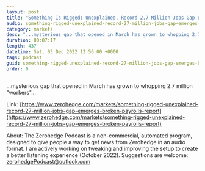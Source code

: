 ```yaml
---
layout: post
title: "Something Is Rigged: Unexplained, Record 2.7 Million Jobs Gap Emerges In Broken Payrolls Report"
audio: something-rigged-unexplained-record-27-million-jobs-gap-emerges-broken-payrolls-report-1
category: markets
desc: "...mysterious gap that opened in March has grown to whopping 2.7 million &quot;workers&quot;..."
duration: 00:07:17
length: 437
datetime: Sat, 03 Dec 2022 12:56:00 +0000
tags: podcast
guid: something-rigged-unexplained-record-27-million-jobs-gap-emerges-broken-payrolls-report-0
order: 0
---
```

...mysterious gap that opened in March has grown to whopping 2.7 million &quot;workers&quot;...

Link: [https://www.zerohedge.com/markets/something-rigged-unexplained-record-27-million-jobs-gap-emerges-broken-payrolls-report](https://www.zerohedge.com/markets/something-rigged-unexplained-record-27-million-jobs-gap-emerges-broken-payrolls-report)

About: The Zerohedge Podcast is a non-commercial, automated program, designed to give people a way to get news from Zerohedge in an audio format.  I am actively working on tweaking and improving the setup to create a better listening experience (October 2022).  Suggestions are welcome: [zerohedgePodcast@outlook.com](mailto:zerohedgePodcast@outlook.com)